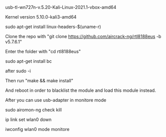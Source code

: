 usb-tl-wn727n-v.5.20-Kali-Linux-2021.1-vbox-amd64

Kernel version 5.10.0-kali3-amd64

sudo apt-get install linux-headers-$(uname-r)

Clone the repo with "git clone https://github.com/aircrack-ng/rtl8188eus -b v5.7.6.1"

Enter the folder with "cd rtl8188eus"

sudo apt-get install bc

after sudo -i

Then run "make && make install"

And reboot in order to blacklist the module and load this module instead.

After you can use usb-adapter in monitore mode

sudo airomon-ng check kill

ip link set wlan0 down

iwconfig wlan0 mode monitore
